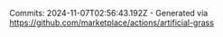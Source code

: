 Commits: 2024-11-07T02:56:43.192Z - Generated via https://github.com/marketplace/actions/artificial-grass
<br>
